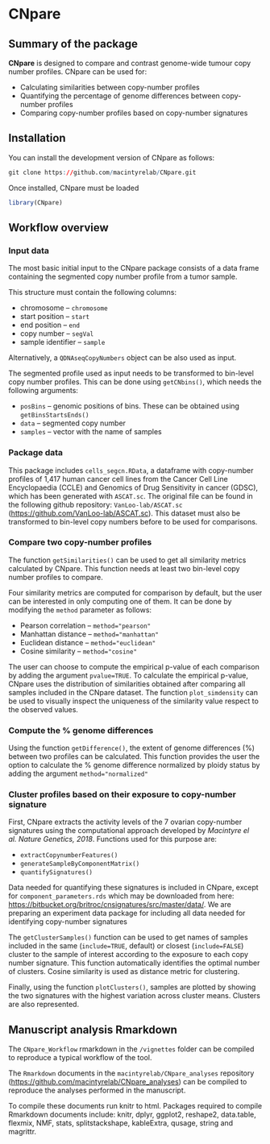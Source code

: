 
<!-- README.md is generated from README.Rmd. Please edit that file -->

# CNpare

## Summary of the package

**CNpare** is designed to compare and contrast genome-wide tumour copy
number profiles. CNpare can be used for:

-   Calculating similarities between copy-number profiles
-   Quantifying the percentage of genome differences between copy-number
    profiles
-   Comparing copy-number profiles based on copy-number signatures

## Installation

You can install the development version of CNpare as follows:

``` r
git clone https://github.com/macintyrelab/CNpare.git
```

Once installed, CNpare must be loaded

``` r
library(CNpare)
```

## Workflow overview

### Input data

The most basic initial input to the CNpare package consists of a data
frame containing the segmented copy number profile from a tumor sample.

This structure must contain the following columns:

-   chromosome – `chromosome`
-   start position – `start`
-   end position – `end`
-   copy number – `segVal`
-   sample identifier – `sample`

Alternatively, a `QDNAseqCopyNumbers` object can be also used as input.

The segmented profile used as input needs to be transformed to bin-level
copy number profiles. This can be done using `getCNbins()`, which needs
the following arguments:

-   `posBins` – genomic positions of bins. These can be obtained using
    `getBinsStartsEnds()`
-   `data` – segmented copy number
-   `samples` – vector with the name of samples

### Package data

This package includes `cells_segcn.RData`, a dataframe with copy-number
profiles of 1,417 human cancer cell lines from the Cancer Cell Line
Encyclopaedia (CCLE) and Genomics of Drug Sensitivity in cancer (GDSC),
which has been generated with `ASCAT.sc`. The original file can be found
in the following github repository: `VanLoo-lab/ASCAT.sc`
(<https://github.com/VanLoo-lab/ASCAT.sc>). This dataset must also be
transformed to bin-level copy numbers before to be used for comparisons.

### Compare two copy-number profiles

The function `getSimilarities()` can be used to get all similarity
metrics calculated by CNpare. This function needs at least two bin-level
copy number profiles to compare.

Four similarity metrics are computed for comparison by default, but the
user can be interested in only computing one of them. It can be done by
modifying the `method` parameter as follows:

-   Pearson correlation – `method="pearson"`
-   Manhattan distance – `method="manhattan"`
-   Euclidean distance – `method="euclidean"`
-   Cosine similarity – `method="cosine"`

The user can choose to compute the empirical p-value of each comparison
by adding the argument `pvalue=TRUE`. To calculate the empirical
p-value, CNpare uses the distribution of similarities obtained after
comparing all samples included in the CNpare dataset. The function
`plot_simdensity` can be used to visually inspect the uniqueness of the
similarity value respect to the observed values.

### Compute the % genome differences

Using the function `getDifference()`, the extent of genome differences
(%) between two profiles can be calculated. This function provides the
user the option to calculate the % genome difference normalized by
ploidy status by adding the argument `method="normalized"`

### Cluster profiles based on their exposure to copy-number signature

First, CNpare extracts the activity levels of the 7 ovarian copy-number
signatures using the computational approach developed by *Macintyre el
al. Nature Genetics, 2018*. Functions used for this purpose are:

-   `extractCopynumberFeatures()`
-   `generateSampleByComponentMatrix()`
-   `quantifySignatures()`

Data needed for quantifying these signatures is included in CNpare,
except for `component_parameters.rds` which may be downloaded from here:
<https://bitbucket.org/britroc/cnsignatures/src/master/data/>. We are
preparing an experiment data package for including all data needed for
identifying copy-number signatures

The `getClusterSamples()` function can be used to get names of samples
included in the same (`include=TRUE`, default) or closest
(`include=FALSE`) cluster to the sample of interest according to the
exposure to each copy number signature. This function automatically
identifies the optimal number of clusters. Cosine similarity is used as
distance metric for clustering.

Finally, using the function `plotClusters()`, samples are plotted by
showing the two signatures with the highest variation across cluster
means. Clusters are also represented.

## Manuscript analysis Rmarkdown

The `CNpare_Workflow` rmarkdown in the `/vignettes` folder can be
compiled to reproduce a typical workflow of the tool.

The `Rmarkdown` documents in the `macintyrelab/CNpare_analyses`
repository (<https://github.com/macintyrelab/CNpare_analyses>) can be
compiled to reproduce the analyses performed in the manuscript.

To compile these documents run knitr to html. Packages required to
compile Rmarkdown documents include: knitr, dplyr, ggplot2, reshape2,
data.table, flexmix, NMF, stats, splitstackshape, kableExtra, qusage,
string and magrittr.
